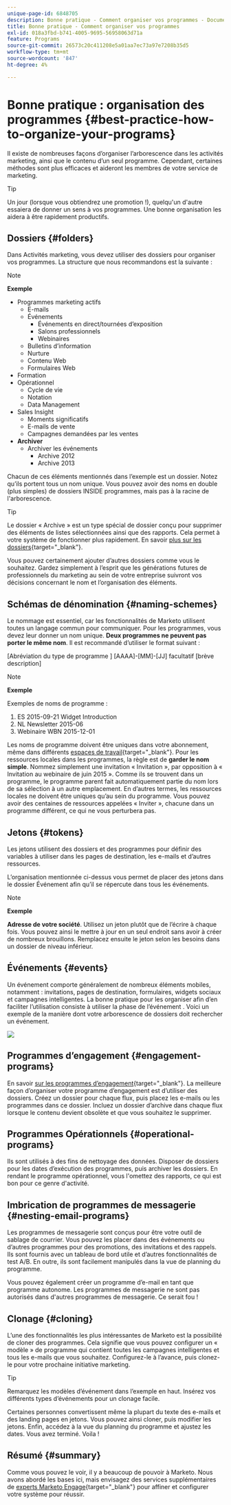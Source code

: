 ```yaml
---
unique-page-id: 6848705
description: Bonne pratique - Comment organiser vos programmes - Documents Marketo - Documentation du produit
title: Bonne pratique - Comment organiser vos programmes
exl-id: 018a3fbd-b741-4005-9695-56958063d71a
feature: Programs
source-git-commit: 26573c20c411208e5a01aa7ec73a97e7208b35d5
workflow-type: tm+mt
source-wordcount: '847'
ht-degree: 4%

---
```


# Bonne pratique : organisation des programmes {#best-practice-how-to-organize-your-programs}

Il existe de nombreuses façons d’organiser l’arborescence dans les activités marketing, ainsi que le contenu d’un seul programme. Cependant, certaines méthodes sont plus efficaces et aideront les membres de votre service de marketing.

>[!TIP]
>
>Un jour (lorsque vous obtiendrez une promotion !), quelqu&#39;un d&#39;autre essaiera de donner un sens à vos programmes. Une bonne organisation les aidera à être rapidement productifs.

## Dossiers {#folders}

Dans Activités marketing, vous devez utiliser des dossiers pour organiser vos programmes. La structure que nous recommandons est la suivante :

>[!NOTE]
>
>**Exemple**
>
>* Programmes marketing actifs
>   * E-mails
>   * Événements
>      * Événements en direct/tournées d’exposition
>      * Salons professionnels
>      * Webinaires
>   * Bulletins d’information
>   * Nurture
>   * Contenu Web
>   * Formulaires Web
>* Formation
>* Opérationnel
>   * Cycle de vie
>   * Notation
>   * Data Management
>* Sales Insight
>   * Moments significatifs
>   * E-mails de vente
>   * Campagnes demandées par les ventes
>* **Archiver**
>   * Archiver les événements
>      * Archive 2012
>      * Archive 2013

Chacun de ces éléments mentionnés dans l’exemple est un dossier. Notez qu’ils portent tous un nom unique. Vous pouvez avoir des noms en double (plus simples) de dossiers INSIDE programmes, mais pas à la racine de l&#39;arborescence.

>[!TIP]
>
>Le dossier « Archive » est un type spécial de dossier conçu pour supprimer des éléments de listes sélectionnées ainsi que des rapports. Cela permet à votre système de fonctionner plus rapidement. En savoir [plus sur les dossiers](/help/marketo/product-docs/core-marketo-concepts/miscellaneous/understanding-folders.md){target="_blank"}.

Vous pouvez certainement ajouter d’autres dossiers comme vous le souhaitez. Gardez simplement à l’esprit que les générations futures de professionnels du marketing au sein de votre entreprise suivront vos décisions concernant le nom et l’organisation des éléments.

## Schémas de dénomination {#naming-schemes}

Le nommage est essentiel, car les fonctionnalités de Marketo utilisent toutes un langage commun pour communiquer. Pour les programmes, vous devez leur donner un nom unique. **Deux programmes ne peuvent pas porter le même nom**. Il est recommandé d’utiliser le format suivant :

[Abréviation du type de programme ] [AAAA]-[MM]-[JJ] facultatif [brève description]

>[!NOTE]
>
>**Exemple**
>
>Exemples de noms de programme :
>
>1. ES 2015-09-21 Widget Introduction
>1. NL Newsletter 2015-06
>1. Webinaire WBN 2015-12-01

Les noms de programme doivent être uniques dans votre abonnement, même dans différents [espaces de travail](/help/marketo/product-docs/administration/workspaces-and-person-partitions/understanding-workspaces-and-person-partitions.md){target="_blank"}.  Pour les ressources locales dans les programmes, la règle est de **garder le nom simple**. Nommez simplement une invitation « Invitation », par opposition à « Invitation au webinaire de juin 2015 ». Comme ils se trouvent dans un programme, le programme parent fait automatiquement partie du nom lors de sa sélection à un autre emplacement. En d’autres termes, les ressources locales ne doivent être uniques qu’au sein du programme. Vous pouvez avoir des centaines de ressources appelées « Inviter », chacune dans un programme différent, ce qui ne vous perturbera pas.

## Jetons {#tokens}

Les jetons utilisent des dossiers et des programmes pour définir des variables à utiliser dans les pages de destination, les e-mails et d’autres ressources.

L’organisation mentionnée ci-dessus vous permet de placer des jetons dans le dossier Événement afin qu’il se répercute dans tous les événements.

>[!NOTE]
>
>**Exemple**
>
>**Adresse de votre société**. Utilisez un jeton plutôt que de l’écrire à chaque fois. Vous pouvez ainsi le mettre à jour en un seul endroit sans avoir à créer de nombreux brouillons. Remplacez ensuite le jeton selon les besoins dans un dossier de niveau inférieur.

## Événements {#events}

Un événement comporte généralement de nombreux éléments mobiles, notamment : invitations, pages de destination, formulaires, widgets sociaux et campagnes intelligentes. La bonne pratique pour les organiser afin d’en faciliter l’utilisation consiste à utiliser la phase de l’événement . Voici un exemple de la manière dont votre arborescence de dossiers doit rechercher un événement.

![](assets/capture.png)

## Programmes d’engagement {#engagement-programs}

En savoir [sur les programmes d’engagement](/help/marketo/product-docs/email-marketing/drip-nurturing/creating-an-engagement-program/understanding-engagement-programs.md){target="_blank"}. La meilleure façon d’organiser votre programme d’engagement est d’utiliser des dossiers. Créez un dossier pour chaque flux, puis placez les e-mails ou les programmes dans ce dossier. Incluez un dossier d’archive dans chaque flux lorsque le contenu devient obsolète et que vous souhaitez le supprimer.

## Programmes Opérationnels {#operational-programs}

Ils sont utilisés à des fins de nettoyage des données. Disposer de dossiers pour les dates d’exécution des programmes, puis archiver les dossiers. En rendant le programme opérationnel, vous l&#39;omettez des rapports, ce qui est bon pour ce genre d&#39;activité.

## Imbrication de programmes de messagerie {#nesting-email-programs}

Les programmes de messagerie sont conçus pour être votre outil de sablage de courrier. Vous pouvez les placer dans des événements ou d’autres programmes pour des promotions, des invitations et des rappels. Ils sont fournis avec un tableau de bord utile et d’autres fonctionnalités de test A/B. En outre, ils sont facilement manipulés dans la vue de planning du programme.

Vous pouvez également créer un programme d’e-mail en tant que programme autonome. Les programmes de messagerie ne sont pas autorisés dans d&#39;autres programmes de messagerie. Ce serait fou !

## Clonage {#cloning}

L’une des fonctionnalités les plus intéressantes de Marketo est la possibilité de cloner des programmes. Cela signifie que vous pouvez configurer un « modèle » de programme qui contient toutes les campagnes intelligentes et tous les e-mails que vous souhaitez. Configurez-le à l’avance, puis clonez-le pour votre prochaine initiative marketing.

>[!TIP]
>
>Remarquez les modèles d’événement dans l’exemple en haut. Insérez vos différents types d’événements pour un clonage facile.

Certaines personnes convertissent même la plupart du texte des e-mails et des landing pages en jetons. Vous pouvez ainsi cloner, puis modifier les jetons. Enfin, accédez à la vue du planning du programme et ajustez les dates. Vous avez terminé. Voila !

## Résumé {#summary}

Comme vous pouvez le voir, il y a beaucoup de pouvoir à Marketo. Nous avons abordé les bases ici, mais envisagez des services supplémentaires de [experts Marketo Engage](https://business.adobe.com/products/marketo/services-support.html){target="_blank"} pour affiner et configurer votre système pour réussir.
